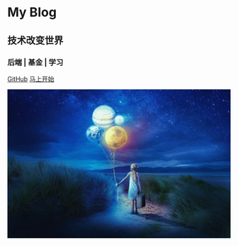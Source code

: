 # My Blog
## 技术改变世界
### 后端 | 基金 | 学习



[<i class="iconfont icon-github"></i> GitHub](https://github.com/806373995/doc)
[马上开始 <i class="iconfont icon-down"></i>](#main)

<!-- background image -->
![](/_media/loveourplanet-4851331_1920.jpg)
